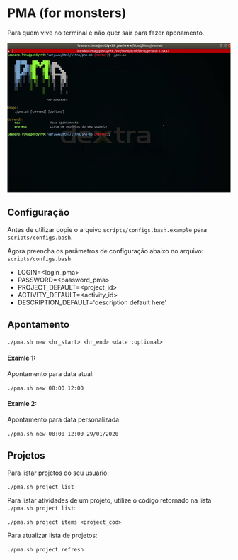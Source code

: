 # PMA (for monsters)

Para quem vive no terminal e não quer sair para fazer aponamento.

![Repo_Lista](screenshot.gif)

## Configuração

Antes de utilizar copie o arquivo `scripts/configs.bash.example` para `scripts/configs.bash`.

Agora preencha os parâmetros de configuração abaixo no arquivo: `scripts/configs.bash`

- LOGIN=<login_pma>
- PASSWORD=<password_pma>
- PROJECT_DEFAULT=<project_id>
- ACTIVITY_DEFAULT=<activity_id>
- DESCRIPTION_DEFAULT='description default here'

## Apontamento

`./pma.sh new <hr_start> <hr_end> <date :optional>`

#### Examle 1:
Apontamento para data atual:

`./pma.sh new 08:00 12:00`

#### Examle 2:
Apontamento para data personalizada:

`./pma.sh new 08:00 12:00 29/01/2020`


## Projetos

Para listar projetos do seu usuário:

`./pma.sh project list`

Para listar atividades de um projeto, utilize o código retornado na lista `./pma.sh project list`:

`./pma.sh project items <project_cod>`

Para atualizar lista de projetos:

`./pma.sh project refresh`

